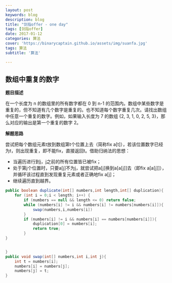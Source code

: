 ```yaml
---
layout: post
keywords: blog
description: blog
title: "剑指offer - one day"
tags: [剑指offer]
date: 2017-01-12
categories: 算法
cover: 'https://binarycaptain.github.io/assets/img/suanfa.jpg'
tags: 算法
subtitle: '算法'

---
```



## 数组中重复的数字

**题目描述**

在一个长度为 n 的数组里的所有数字都在 0 到 n-1 的范围内。数组中某些数字是重复的，但不知道有几个数字是重复的。也不知道每个数字重复几次。请找出数组中任意一个重复的数字。例如，如果输入长度为 7 的数组 {2, 3, 1, 0, 2, 5, 3}，那么对应的输出是第一个重复的数字 2。

**解题思路**

尝试把每个数组元素t放到数组第t个位置上去（简称fix a[t]），若该位置数字已经为t，则出现重复，即不能fix，直接返回t。借助归纳法的思想：
- 当遍历进行到j，j之前的所有位置皆已被fix；
- 处于第j个位置时，只要a[j]不为j，就尝试把a[j]换到a[a[j]]去（即fix a[a[j]]），并循环该过程直到发现重复元素或者正确地fix a[j]；
- 继续遍历直到越界。

```java
public boolean duplicate(int[] numbers,int length,int[] duplication){
    for (int i = 0;i < length; i++) {
        if (numbers == null && length <= 0) return false;
        while (numbers[i] != i && numbers[i] != numbers[numbers[i]]){
            swap(numbers,i,numbers[i])
        }
        if (numbers[i] != i && numbers[i] == numbers[numbers[i]]){
            duplication[0] = numbers[i];
            return true;
        }
}


}
public void swap(int[] numbers,int i,int j){
    int t = numbers[i];
    numbers[i] = numbers[j];
    numbers[j] = t;
}
```
